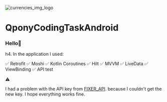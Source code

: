 ![currencies_img_logo](https://user-images.githubusercontent.com/75754448/169709832-bf17bf61-5691-4666-b89b-f44baa12c8a5.jpg)

# QponyCodingTaskAndroid

### Hello👋

h4. In the application I used:

:white_check_mark: Retrofit
:white_check_mark: Moshi
:white_check_mark: Kotlin Coroutines
:white_check_mark: Hilt
:white_check_mark: MVVM
:white_check_mark: LiveData
:white_check_mark: ViewBinding
:white_check_mark: API test

 :warning:
 
 I had a problem with the API key from [FIXER_API](https://fixer.io/). because I couldn't get the new key. I hope everything works fine.
 
 
